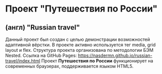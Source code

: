 # Проект "Путешествия по России"
## (англ) "Russian travel"
Данный проект был создан с целью демонстрации возможностей адаптивной вёрстки.
В проекте активно используется тег media, grid layout и flex. Структура проекта
организована по методологии БЭМ Nested.
Ссылка на GitHub Pages: https://nasdermn.github.io/russian-travel/index.html
Проект __Путешествия по России__ функционирует на современных браузерах, поддерживается
языком HTML5.
